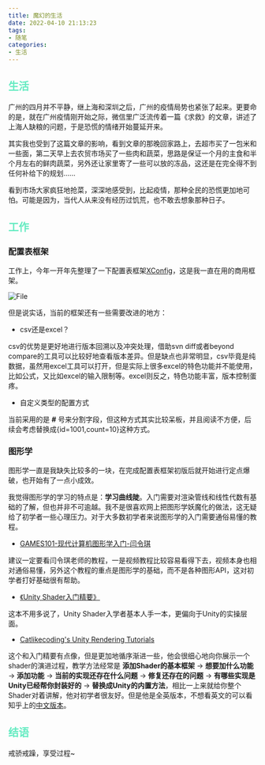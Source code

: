 ```yaml
---
title: 魔幻的生活
date: 2022-04-10 21:13:23
tags:
- 随笔
categories:
- 生活
---
```


## <font color=#64EBC1>生活</font>

广州的四月并不平静，继上海和深圳之后，广州的疫情局势也紧张了起来。更要命的是，就在广州疫情刚开始之际，微信里广泛流传着一篇《求救》的文章，讲述了上海人缺粮的问题，于是恐慌的情绪开始蔓延开来。

其实我也受到了这篇文章的影响，看到文章的那晚回家路上，去超市买了一包米和一些面，第二天早上去农贸市场买了一些肉和蔬菜，思路是保证一个月的主食和半个月左右的鲜肉蔬菜，另外还让家里寄了一些可以放的冻品，这还是在完全得不到任何补给下的规划......

看到市场大家疯狂地抢菜，深深地感受到，比起疫情，那种全民的恐慌更加地可怕。可能是因为，当代人从来没有经历过饥荒，也不敢去想象那种日子。

## <font color=#64EBC1>工作</font>

### 配置表框架

工作上，今年一开年先整理了一下配置表框架[XConfig](https://github.com/xtom0369/XConfig)，这是我一直在用的商用框架。

![File](file.png)

但是说实话，当前的框架还有一些需要改进的地方：

- csv还是excel？

csv的优势是更好地进行版本回溯以及冲突处理，借助svn diff或者beyond compare的工具可以比较好地查看版本差异。但是缺点也非常明显，csv毕竟是纯数据，虽然用excel工具可以打开，但是实际上很多excel的特色功能并不能使用，比如公式，又比如excel的输入限制等。excel则反之，特色功能丰富，版本控制蛋疼。

- 自定义类型的配置方式

当前采用的是 **#** 号来分割字段，但这种方式其实比较呆板，并且阅读不方便，后续会考虑替换成{id=1001,count=10}这种方式。

### 图形学

图形学一直是我缺失比较多的一块，在完成配置表框架初版后就开始进行定点爆破，也开始有了一点小成效。

我觉得图形学的学习的特点是：**学习曲线陡**。入门需要对渲染管线和线性代数有基础的了解，但也并非不可逾越。我不是很喜欢网上把图形学妖魔化的做法，这无疑给了初学者一些心理压力。对于大多数初学者来说图形学的入门需要通俗易懂的教程。

- [GAMES101-现代计算机图形学入门-闫令琪](https://www.bilibili.com/video/BV1X7411F744?p=1)


建议一定要看闫令琪老师的教程，一是视频教程比较容易看得下去，视频本身也相对通俗易懂，另外这个教程的重点是图形学的基础，而不是各种图形API，这对初学者打好基础很有帮助。

- [《Unity Shader入门精要》](https://book.douban.com/subject/26821639/)

这本不用多说了，Unity Shader入学者基本人手一本，更偏向于Unity的实操层面。

- [Catlikecoding's Unity Rendering Tutorials](https://catlikecoding.com/unity/tutorials/rendering/)

这个和入门精要有点像，但是更加地循序渐进一些，他会很细心地向你展示一个shader的演进过程，教学方法经常是 **添加Shader的基本框架** -> **想要加什么功能** -> **添加功能** -> **当前的实现还存在什么问题** -> **修复还存在的问题** -> **有哪些实现是Unity已经帮你封装好的** -> **替换成Unity的内置方法**，相比一上来就给你整个Shader对着讲解，他对初学者很友好。但是他是全英版本，不想看英文的可以看知乎上的[中文版本](https://zhuanlan.zhihu.com/p/137429554)。

## <font color=#64EBC1>结语</font>

戒骄戒躁，享受过程~ 